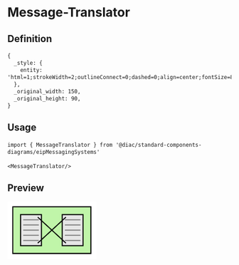 # Message-Translator

## Definition

```
{
  _style: { 
    entity: 'html=1;strokeWidth=2;outlineConnect=0;dashed=0;align=center;fontSize=8;shape=mxgraph.eip.message_translator;fillColor=#c0f5a9;verticalLabelPosition=bottom;verticalAlign=top;',
  },
  _original_width: 150,
  _original_height: 90,
}
```

## Usage

```
import { MessageTranslator } from '@diac/standard-components-diagrams/eipMessagingSystems'

<MessageTranslator/>
```

## Preview

<img src="./message-translator.png" width="200"/>
